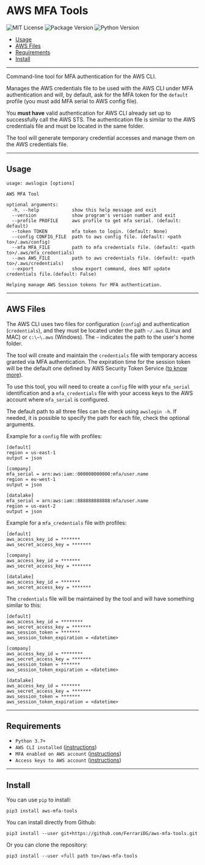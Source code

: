 # AWS MFA Tools

![MIT License](https://img.shields.io/pypi/l/aws-mfa-tools)
![Package Version](https://img.shields.io/pypi/v/aws-mfa-tools)
![Python Version](https://img.shields.io/pypi/pyversions/aws-mfa-tools)

- [Usage](#usage)
- [AWS Files](#aws-files)
- [Requirements](#requirements)
- [Install](#install)

---

Command-line tool for MFA authentication for the AWS CLI.

Manages the AWS credentials file to be used with the AWS CLI under MFA authentication and will, by default, ask for the MFA token for the `default` profile (you must add MFA serial to AWS config file).

You **must have** valid authentication for AWS CLI already set up to successfully call the AWS STS. The authentication file is similar to the AWS credentials file and must be located in the same folder.

The tool will generate temporary credential accesses and manage them on the AWS credentials file.

---

## Usage

```text
usage: awslogin [options]

AWS MFA Tool

optional arguments:
  -h, --help            show this help message and exit
  --version             show program's version number and exit
  --profile PROFILE     aws profile to get mfa serial. (default: default)
  --token TOKEN         mfa token to login. (default: None)
  --config CONFIG_FILE  path to aws config file. (default: <path to>/.aws/config)
  --mfa MFA_FILE        path to mfa credentials file. (default: <path to>/.aws/mfa_credentials)
  --aws AWS_FILE        path to aws credentials file. (default: <path to>/.aws/credentials)
  --export              show export command, does NOT update credentials file.(default: False)

Helping manage AWS Session tokens for MFA authentication.
```

---

## AWS Files

The AWS CLI uses two files for configuration (`config`) and authentication (`credentials`), and they must be located under the path `~/.aws` (Linux and MAC) or `c:\~\.aws` (Windows). The `~` indicates the path to the user's home folder.

The tool will create and maintain the `credentials` file with temporary access granted via MFA authentication. The expiration time for the session token will be the default one defined by AWS Security Token Service ([to know more](https://docs.aws.amazon.com/STS/latest/APIReference/API_GetSessionToken.html)).

To use this tool, you will need to create a `config` file with your `mfa_serial` identification and a `mfa_credentials` file with your access keys to the AWS account where `mfa_serial` is configured.

The default path to all three files can be check using `awslogin -h`. If needed, it is possible to specify the path for each file, check the optional arguments.

Example for a `config` file with profiles:

```text
[default]
region = us-east-1
output = json

[company]
mfa_serial = arn:aws:iam::000000000000:mfa/user.name
region = eu-west-1
output = json

[datalake]
mfa_serial = arn:aws:iam::888888888888:mfa/user.name
region = us-east-2
output = json
```

Example for a `mfa_credentials` file with profiles:

```text
[default]
aws_access_key_id = *******
aws_secret_access_key = *******

[company]
aws_access_key_id = *******
aws_secret_access_key = *******

[datalake]
aws_access_key_id = *******
aws_secret_access_key = *******
```

The `credentials` file will be maintained by the tool and will have something similar to this:

```text
[default]
aws_access_key_id = ********
aws_secret_access_key = *******
aws_session_token = *******
aws_session_token_expiration = <datetime>

[company]
aws_access_key_id = ********
aws_secret_access_key = *******
aws_session_token = *******
aws_session_token_expiration = <datetime>

[datalake]
aws_access_key_id = *******
aws_secret_access_key = *******
aws_session_token = *******
aws_session_token_expiration = <datetime>
```

---

## Requirements

- `Python 3.7+`
- `AWS CLI installed` ([instructions](https://docs.aws.amazon.com/cli/latest/userguide/install-cliv2.html))
- `MFA enabled on AWS account` ([instructions](https://docs.aws.amazon.com/IAM/latest/UserGuide/id_credentials_mfa_enable_virtual.html))
- `Access keys to AWS account` ([instructions](https://docs.aws.amazon.com/general/latest/gr/aws-sec-cred-types.html#access-keys-and-secret-access-keys))

---

## Install

You can use `pip` to install:

```shell
pip3 install aws-mfa-tools
```

You can install directly from Github:

```shell
pip3 install --user git+https://github.com/FerrariDG/aws-mfa-tools.git
```

Or you can clone the repository:

```shell
pip3 install --user <full path to>/aws-mfa-tools
```
